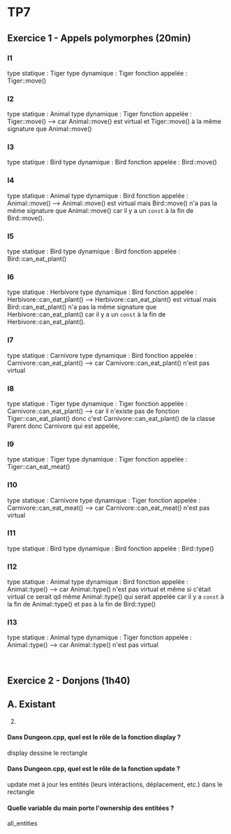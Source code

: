 # TP7

## Exercice 1 - Appels polymorphes (20min)

### I1
type statique : Tiger
type dynamique : Tiger
fonction appelée : Tiger::move()

### I2
type statique : Animal
type dynamique : Tiger
fonction appelée : Tiger::move()
--> car Animal::move() est virtual et Tiger::move() à la même signature que Animal::move()

### I3
type statique : Bird
type dynamique : Bird
fonction appelée : Bird::move()

### I4
type statique : Animal
type dynamique : Bird
fonction appelée : Animal::move()
--> Animal::move() est virtual mais Bird::move() n'a pas la même signature que Animal::move() 
car il y a un ```const``` à la fin de Bird::move().

### I5
type statique : Bird
type dynamique : Bird
fonction appelée : Bird::can_eat_plant()

### I6
type statique : Herbivore
type dynamique : Bird
fonction appelée : Herbivore::can_eat_plant()
--> Herbivore::can_eat_plant() est virtual mais Bird::can_eat_plant() n'a pas la même signature que Herbivore::can_eat_plant()
car il y a un ```const``` à la fin de Herbivore::can_eat_plant().

### I7
type statique : Carnivore
type dynamique : Bird
fonction appelée : Carnivore::can_eat_plant()
--> car Carnivore::can_eat_plant() n'est pas virtual

### I8
type statique : Tiger
type dynamique : Tiger
fonction appelée : Carnivore::can_eat_plant()
--> car il n'existe pas de fonction Tiger::can_eat_plant() donc 
c'est Carnivore::can_eat_plant() de la classe Parent donc Carnivore qui est appelée,

### I9
type statique : Tiger
type dynamique : Tiger
fonction appelée : Tiger::can_eat_meat()

### I10
type statique : Carnivore
type dynamique : Tiger
fonction appelée : Carnivore::can_eat_meat()
--> car Carnivore::can_eat_meat() n'est pas virtual

### I11
type statique : Bird
type dynamique : Bird
fonction appelée : Bird::type()

### I12
type statique : Animal
type dynamique : Bird
fonction appelée : Animal::type() 
--> car Animal::type() n'est pas virtual et même si c'était virtual ce serait qd même Animal::type() qui serait appelée 
car il y a ```const``` à la fin de Animal::type() et pas à la fin de Bird::type()

### I13
type statique : Animal
type dynamique : Tiger
fonction appelée : Animal::type() 
--> car Animal::type() n'est pas virtual



<br>



## Exercice 2 - Donjons (1h40)

## A. Existant
2.
#### Dans Dungeon.cpp, quel est le rôle de la fonction display ?
display dessine le rectangle

#### Dans Dungeon.cpp, quel est le rôle de la fonction update ?
update met à jour les entités (leurs intéractions, déplacement, etc.) dans le rectangle

#### Quelle variable du main porte l'ownership des entitées ?
all_entities